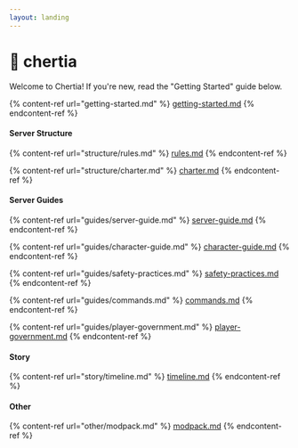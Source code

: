 ```yaml
---
layout: landing
---
```


# 🌈 chertia

Welcome to Chertia! If you're new, read the "Getting Started" guide below.

{% content-ref url="getting-started.md" %}
[getting-started.md](getting-started.md)
{% endcontent-ref %}

#### Server Structure

{% content-ref url="structure/rules.md" %}
[rules.md](structure/rules.md)
{% endcontent-ref %}

{% content-ref url="structure/charter.md" %}
[charter.md](structure/charter.md)
{% endcontent-ref %}

#### Server Guides

{% content-ref url="guides/server-guide.md" %}
[server-guide.md](guides/server-guide.md)
{% endcontent-ref %}

{% content-ref url="guides/character-guide.md" %}
[character-guide.md](guides/character-guide.md)
{% endcontent-ref %}

{% content-ref url="guides/safety-practices.md" %}
[safety-practices.md](guides/safety-practices.md)
{% endcontent-ref %}

{% content-ref url="guides/commands.md" %}
[commands.md](guides/commands.md)
{% endcontent-ref %}

{% content-ref url="guides/player-government.md" %}
[player-government.md](guides/player-government.md)
{% endcontent-ref %}

#### Story

{% content-ref url="story/timeline.md" %}
[timeline.md](story/timeline.md)
{% endcontent-ref %}

#### Other

{% content-ref url="other/modpack.md" %}
[modpack.md](other/modpack.md)
{% endcontent-ref %}
